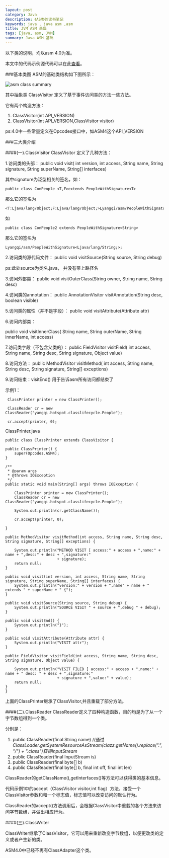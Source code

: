 ```yaml
---
layout: post
category: Java
description: 《ASM》的读书笔记
keywords: java , java asm ,asm 
title: JVM ASM 基础
tags: [java, asm, JVM]
summary: Java ASM 基础
---
```



以下类的说明，均以asm 4.0为准。

本文中的代码示例源代码可以在此[查看](https://github.com/llohellohe/cp/blob/master/src/yangqi/asm/ClassPrinter.java)。

###基本类图
ASM的基础类结构如下图所示：

![asm class summary](http://llohellohe.github.com/imgs/asm/summary.png)
其中抽象类 ClassVisitor 定义了基于事件访问类的方法一些方法。
它有两个构造方法：

1.	ClassVisitor(int API_VERSION)
2.	ClassVisitor(int API_VERSION,ClassVisitor visitor)
ps:4.0中一些常量定义在Opcodes接口中，如ASM4这个API_VERSION
###三大类介绍
####(一).ClassVisitor
ClassVisitor 定义了几种方法：

1.访问类的头部：
public void visit(
        int version,
        int access,
        String name,
        String signature,
        String superName,
        String[] interfaces)
        
其中signature为泛型相关的签名，如：

	public class ConPeople <T,F>extends PeopleWithSignature<T>
那么它的签名为

	<T:Ljava/lang/Object;F:Ljava/lang/Object;>Lyangqi/asm/PeopleWithSignature<TT;>;
	
如
	
	public class ConPeople2 extends PeopleWithSignature<String>
那么它的签名为

	Lyangqi/asm/PeopleWithSignature<Ljava/lang/String;>;

2.访问类的源代码文件：
 public void visitSource(String source, String debug)  
  
 ps:此处source为类名.java， 并没有带上路径名     

3.访问外部类：
 public void visitOuterClass(String owner, String name, String desc) 
 
4.访问类的annotation：
 public AnnotationVisitor visitAnnotation(String desc, boolean visible) 
 
5.访问类的属性（并不是字段）：
 public void visitAttribute(Attribute attr) 6.访问内部类：
public void visitInnerClass(
        String name,
        String outerName,
        String innerName,
        int access)
        
7.访问类字段（不包含父类的）：
 public FieldVisitor visitField(
        int access,
        String name,
        String desc,
        String signature,
        Object value)
        

8.访问方法：
public MethodVisitor visitMethod(
        int access,
        String name,
        String desc,
        String signature,
        String[] exceptions)   
      
9.访问结束：visitEnd()
用于告诉asm所有访问都结束了


示例1：
	
	 ClassPrinter printer = new ClassPrinter();
     
     ClassReader cr = new ClassReader("yangqi.hotspot.classlifecycle.People");
     
     cr.accept(printer, 0);
     
     
ClassPrinter.java


	public class ClassPrinter extends ClassVisitor {

    public ClassPrinter() {
        super(Opcodes.ASM4);
    }

    /**
     * @param args
     * @throws IOException
     */
    public static void main(String[] args) throws IOException {

        ClassPrinter printer = new ClassPrinter();
        ClassReader cr = new ClassReader("yangqi.hotspot.classlifecycle.People");

        System.out.println(cr.getClassName());

        cr.accept(printer, 0);

    }

    public MethodVisitor visitMethod(int access, String name, String desc, String signature, String[] exceptions) {

        System.out.println("METHOD VISIT [ access:" + access + ",name:" + name + ",desc:" + desc + ",signature:"
                           + signature);
        return null;
    }

    public void visit(int version, int access, String name, String signature, String superName, String[] interfaces) {
        System.out.println("version:" + version + ",name" + name + " extends " + superName + " {");
    }

    public void visitSource(String source, String debug) {
        System.out.println("SOURCE VISIT " + source + ",debug " + debug);
    }

    public void visitEnd() {
        System.out.println("}");
    }

    public void visitAttribute(Attribute attr) {
        System.out.println("VISIT attr");
    }

    public FieldVisitor visitField(int access, String name, String desc, String signature, Object value) {

        System.out.println("VISIT FILED [ access:" + access + ",name:" + name + " desc: " + desc + ",signature:"
                           + signature + ",value:" + value);
        return null;
    }
	}
上面的ClassPrinter继承了ClassVisitor,并且重载了部分方法。


####(二).ClassReader
ClassReader定义了四种构造函数，目的均是为了从一个字节数组得到一个类。

分别是：

1.	 public ClassReader(final String name)   //通过*ClassLoader.getSystemResourceAsStream(clazz.getName().replace(".", "/") + ".class")获得InputStream*
2.	 public ClassReader(final InputStream is)
3.	 public ClassReader(final byte[] b)
4.	 public ClassReader(final byte[] b, final int off, final int len)

ClassReader的getClassName(),getInterfaces()等方法可以获得类的基本信息。

代码示例1中的accept（ClassVisitor visitor,int flag）方法，接受一个ClassVisitor参数和和一个标志值，标志值可以改变访问的默认行为。

ClassReader的accept()方法调用后，会根据ClassVisitor中重载的各个方法来访问字节数组，并做出相应行为。


####(三).ClassWriter

ClassWriter继承了ClassVisitor，它可以用来重新改变字节数组，以便更改类的定义或者产生新的类。

ASM4.0中已经不再有ClassAdapter这个类。
       